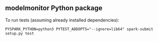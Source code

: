 ## modelmonitor Python package

To run tests (assuming already installed dependencies):

`PYSPARK_PYTHON=python3 PYTEST_ADDOPTS="--ignore=lib64" spark-submit setup.py test`